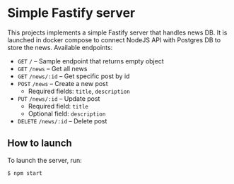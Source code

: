# Simple Fastify server

This projects implements a simple Fastify server that handles news DB. It is launched in docker compose to connect NodeJS API with Postgres DB to store the news.
Available endpoints:

- `GET` `/` – Sample endpoint that returns empty object
- `GET` `/news` – Get all news
- `GET` `/news/:id` – Get specific post by id
- `POST` `/news` – Create a new post
    - Required fields: `title`, `description`
- `PUT` `/news/:id` – Update post
    - Required field: `title`
    - Optional field: `description`
- `DELETE` `/news/:id` – Delete post

## How to launch
To launch the server, run:

    $ npm start
